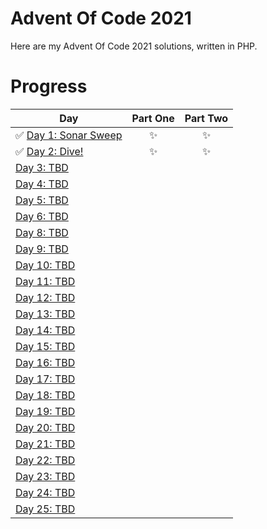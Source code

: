 # Advent Of Code 2021

Here are my Advent Of Code 2021 solutions, written in PHP. 

# Progress

| Day  | Part One | Part Two | 
|---|:---:|:---:|
| ✅ [Day 1: Sonar Sweep](https://github.com/mikeroq/adventofcode2021/tree/master/advent/Day01)| ✨ | ✨ |
| ✅ [Day 2: Dive!](https://github.com/mikeroq/adventofcode2021/tree/master/advent/Day02)| ✨ | ✨|
| [Day 3: TBD]()| | |
| [Day 4: TBD]()| | |
| [Day 5: TBD]()| | |
| [Day 6: TBD]()| | |
| [Day 8: TBD]()| | |
| [Day 9: TBD]()| | |
| [Day 10: TBD]()| | |
| [Day 11: TBD]()| | |
| [Day 12: TBD]()| | |
| [Day 13: TBD]()| | |
| [Day 14: TBD]()| | |
| [Day 15: TBD]()| | |
| [Day 16: TBD]()| | |
| [Day 17: TBD]()| | |
| [Day 18: TBD]()| | |
| [Day 19: TBD]()| | |
| [Day 20: TBD]()| | |
| [Day 21: TBD]()| | |
| [Day 22: TBD]()| | |
| [Day 23: TBD]()| | |
| [Day 24: TBD]()| | |
| [Day 25: TBD]()| | |
